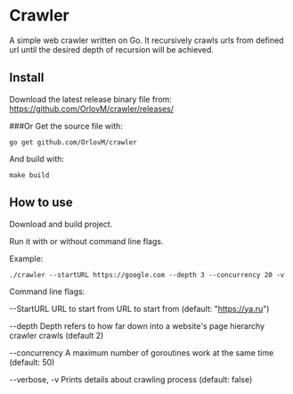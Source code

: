 # Crawler

A simple web crawler written on Go. It recursively crawls urls from defined url until the desired depth of recursion will be achieved.

## Install

Download the latest release binary file from: https://github.com/OrlovM/crawler/releases/

###Or 
Get the source file with: 
```
go get github.com/OrlovM/crawler
```
And build with:
```
make build
```


## How to use

Download and build project.

Run it with or without command line flags.

Example:

```
./crawler --startURL https://google.com --depth 3 --concurrency 20 -v
```

Command line flags:

--StartURL URL to start from URL to start from (default: "https://ya.ru")

--depth Depth refers to how far down into a website's page hierarchy crawler crawls (default 2)

--concurrency A maximum number of goroutines work at the same time (default: 50)

--verbose, -v Prints details about crawling process (default: false)




